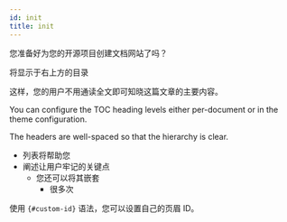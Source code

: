 ```yaml
---
id: init
title: init
---
```




您准备好为您的开源项目创建文档网站了吗？



将显示于右上方的目录

这样，您的用户不用通读全文即可知晓这篇文章的主要内容。



You can configure the TOC heading levels either per-document or in the theme configuration.

The headers are well-spaced so that the hierarchy is clear.

- 列表将帮助您
- 阐述让用户牢记的关键点
  - 您还可以将其嵌套
    - 很多次



使用 `{#custom-id}` 语法，您可以设置自己的页眉 ID。